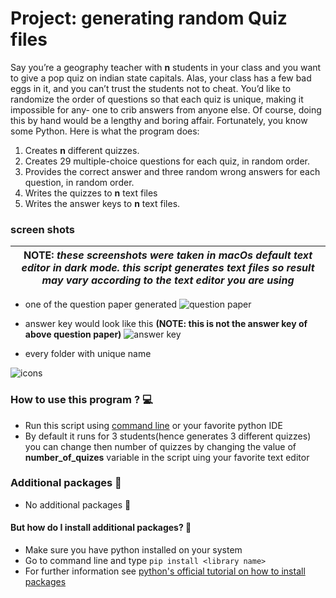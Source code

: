 # Project: generating random Quiz files

Say you’re a geography teacher with **n** students in your class and you want to give a pop quiz on indian state capitals. Alas, your class has a few bad eggs in it, and you can’t trust the students not to cheat. You’d like to randomize the order of questions so that each quiz is unique, making it impossible for any- one to crib answers from anyone else. Of course, doing this by hand would be a lengthy and boring affair. Fortunately, you know some Python.
Here is what the program does:

1. Creates **n** different quizzes.
2. Creates 29 multiple-choice questions for each quiz, in random order.
3. Provides the correct answer and three random wrong answers for each question, in random order.
4. Writes the quizzes to **n** text files
5. Writes the answer keys to **n** text files.

### screen shots

| **NOTE:** _these screenshots were taken in macOs default text editor in dark mode. this script generates text files so result may vary according to the text editor you are using_ |
| ---------------------------------------------------------------------------------------------------------------------------------------------------------------------------------- |

- one of the question paper generated
  ![question paper](https://github.com/Arsenic-ATG/python-automations/blob/master/Generating%20Random%20Quiz%20Files/screen%20shots/Screenshot%202020-07-16%20at%202.41.05%20PM.png)

- answer key would look like this **(NOTE: this is not the answer key of above question paper)**
  ![answer key](https://github.com/Arsenic-ATG/python-automations/blob/master/Generating%20Random%20Quiz%20Files/screen%20shots/Screenshot%202020-07-15%20at%201.44.34%20PM.png)

- every folder with unique name

![icons](https://github.com/Arsenic-ATG/python-automations/blob/master/Generating%20Random%20Quiz%20Files/screen%20shots/Screenshot%202020-07-15%20at%201.45.08%20PM.png)

### How to use this program ? 💻

- Run this script using [command line](https://www.cs.bu.edu/courses/cs108/guides/runpython.html) or your favorite python IDE
- By default it runs for 3 students(hence generates 3 different quizzes) you can change then number of quizzes by changing the value of **number_of_quizes** variable in the script uing your favorite text editor

### Additional packages 📝

- No additional packages 🙂

#### But how do I install additional packages? 🤨

- Make sure you have python installed on your system
- Go to command line and type `pip install <library name>`
- For further information see [python's official tutorial on how to install packages](https://packaging.python.org/tutorials/installing-packages/)

